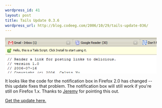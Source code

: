 ```yaml
--- 
wordpress_id: 41
layout: post
title: Tails Update 0.3.6
wordpress_url: http://blog.codeeg.com/2006/10/29/tails-update-036/
---
```

<span style="color:#0000ee;text-decoration:underline;"><a href="/tails-firefox-extension-03/"><img class="alignnone size-full wp-image-117" src="/images/wp/v0-3-6screenshot.png" alt="" width="500" height="120" /></a></span>

It looks like the code for the notification box in Firefox 2.0 has changed -- this update fixes that problem.  The notification box will still work if you're still on Firefox 1.x.  Thanks to <a title="Jeremy Kitchen's website" href="http://www.scriptkitchen.com/">Jeremy</a> for pointing this out.

<a title="Tails Firefox Extension" href="http://blog.codeeg.com/tails-firefox-extension-03/">Get the update here.</a>
